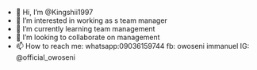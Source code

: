 - 👋 Hi, I’m @Kingshii1997
- 👀 I’m interested in working as s team manager
- 🌱 I’m currently learning team management 
- 💞️ I’m looking to collaborate on management
- 📫 How to reach me: whatsapp:09036159744 fb: owoseni immanuel IG: @official_owoseni

<!---
Kingshii1997/Kingshii1997 is a ✨ special ✨ repository because its `README.md` (this file) appears on your GitHub profile.
You can click the Preview link to take a look at your changes.
--->
